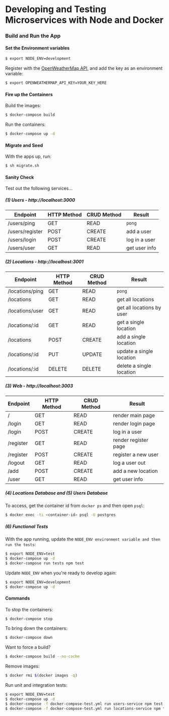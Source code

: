 # Developing and Testing Microservices with Node and Docker


### Build and Run the App

#### Set the Environment variables

```sh
$ export NODE_ENV=development
```

Register with the [OpenWeatherMap API](https://openweathermap.org/api), and add the key as an environment variable:

```sh
$ export OPENWEATHERMAP_API_KEY=YOUR_KEY_HERE
```

#### Fire up the Containers

Build the images:

```sh
$ docker-compose build
```

Run the containers:

```sh
$ docker-compose up -d
```

#### Migrate and Seed

With the apps up, run:

```sh
$ sh migrate.sh
```

#### Sanity Check

Test out the following services...

##### (1) Users - http://localhost:3000

| Endpoint        | HTTP Method | CRUD Method | Result        |
|-----------------|-------------|-------------|---------------|
| /users/ping     | GET         | READ        | `pong`        |
| /users/register | POST        | CREATE      | add a user    |
| /users/login    | POST        | CREATE      | log in a user |
| /users/user     | GET         | READ        | get user info |

##### (2) Locations - http://localhost:3001

| Endpoint         | HTTP Method | CRUD Method | Result                    |
|------------------|-------------|-------------|---------------------------|
| /locations/ping  | GET         | READ        | `pong`                    |
| /locations       | GET         | READ        | get all locations         |
| /locations/user  | GET         | READ        | get all locations by user |
| /locations/:id   | GET         | READ        | get a single location     |
| /locations       | POST        | CREATE      | add a single location     |
| /locations/:id   | PUT         | UPDATE      | update a single location  |
| /locations/:id   | DELETE      | DELETE      | delete a single location  |

##### (3) Web - http://localhost:3003

| Endpoint  | HTTP Method | CRUD Method | Result               |
|-----------|-------------|-------------|----------------------|
| /         | GET         | READ        | render main page     |
| /login    | GET         | READ        | render login page    |
| /login    | POST        | CREATE      | log in a user        |
| /register | GET         | READ        | render register page |
| /register | POST        | CREATE      | register a new user  |
| /logout   | GET         | READ        | log a user out       |
| /add      | POST        | CREATE      | add a new location   |
| /user     | GET         | READ        | get user info        |

##### (4) Locations Database and (5) Users Database

To access, get the container id from `docker ps` and then open `psql`:

```sh
$ docker exec -ti <container-id> psql -U postgres
```

##### (6) Functional Tests

With the app running, update the `NODE_ENV environment variable and then run the tests`:

```sh
$ export NODE_ENV=test
$ docker-compose up -d
$ docker-compose run tests npm test
```


Update `NODE_ENV` when you're ready to develop again:

```sh
$ export NODE_ENV=development
$ docker-compose up -d
```

#### Commands

To stop the containers:

```sh
$ docker-compose stop
```

To bring down the containers:

```sh
$ docker-compose down
```

Want to force a build?

```sh
$ docker-compose build --no-cache
```

Remove images:

```sh
$ docker rmi $(docker images -q)
```

Run unit and integration tests:

```sh
$ export NODE_ENV=test
$ docker-compose up -d
$ docker-compose -f docker-compose-test.yml run users-service npm test
$ docker-compose -f docker-compose-test.yml run locations-service npm test
```